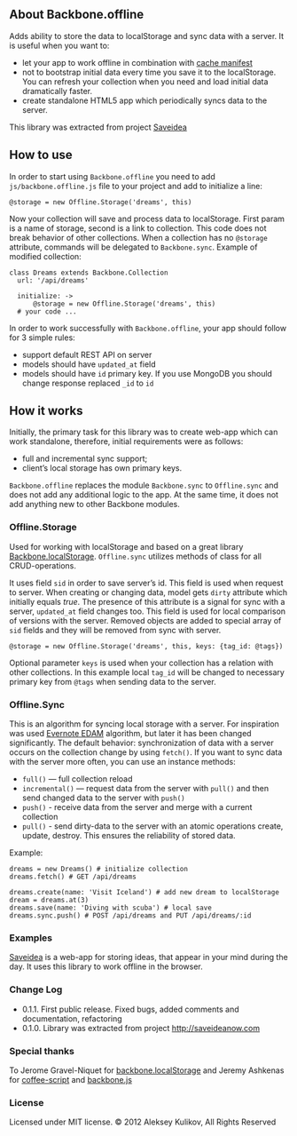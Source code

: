 ## About Backbone.offline

Adds ability to store the data to localStorage and sync data with a server. It is useful when you want to:

* let your app to work offline in combination with [cache manifest](http://www.w3.org/TR/html5/offline.html)
* not to bootstrap initial data every time you save it to the localStorage. You can refresh your collection when you need and load initial data dramatically faster.
* create standalone HTML5 app which periodically syncs data to the server.

This library was extracted from project [Saveidea](http://saveideanow.com)

## How to use

In order to start using `Backbone.offline` you need to add `js/backbone.offline.js` file to your project and add to initialize a line:

````
@storage = new Offline.Storage('dreams', this)
````

Now your collection will save and process data to localStorage. First param is a name of storage, second is a link to collection. This code does not break behavior of other collections. When a collection has no `@storage` attribute, commands will be delegated to `Backbone.sync`. Example of modified collection:

````
class Dreams extends Backbone.Collection
  url: '/api/dreams'

  initialize: ->
      @storage = new Offline.Storage('dreams', this)
  # your code ...
````

In order to work successfully with `Backbone.offline`, your app should follow for 3 simple rules:

* support default REST API on server
* models should have `updated_at` field
* models should have `id` primary key. If you use MongoDB you should change response replaced `_id` to `id`

## How it works

Initially, the primary task for this library was to create web-app which can work standalone, therefore, initial requirements were as follows:

* full and incremental sync support;
* client’s local storage has own primary keys.

`Backbone.offline` replaces the module `Backbone.sync` to `Offline.sync` and does not add any additional logic to the app. At the same time, it does not add anything new to other Backbone modules.

### Offline.Storage

Used for working with localStorage and based on a great library [Backbone.localStorage](https://github.com/jeromegn/Backbone.localStorage). `Offline.sync` utilizes methods of class for all CRUD-operations.

It uses field `sid` in order to save server’s id. This field is used when request to server. When creating or changing data, model gets `dirty` attribute which initially equals _true_. The presence of this attribute is a signal for sync with a server, `updated_at` field changes too. This field is used for local comparison of versions with the server. Removed objects are added to special array of `sid` fields and they will be removed from sync with server.

````
@storage = new Offline.Storage('dreams', this, keys: {tag_id: @tags})
````

Optional parameter `keys` is used when your collection has a relation with other collections. In this example local `tag_id` will be changed to necessary primary key from `@tags` when sending data to the server.

### Offline.Sync

This is an algorithm for syncing local storage with a server. For inspiration was used [Evernote EDAM](http://dev.evernote.com/media/pdf/edam-sync.pdf) algorithm, but later it has been changed significantly.
The default behavior: synchronization of data with a server occurs on the collection change by using `fetch()`. If you want to sync data with the server more often, you can use an instance methods:

* `full()` — full collection reload
* `incremental()` — request data from the server with `pull()` and then send changed data to the server with `push()`
* `push()` - receive data from the server and merge with a current collection
* `pull()` - send dirty-data to the server with an atomic operations create, update, destroy. This ensures the reliability of stored data.

Example: 

````
dreams = new Dreams() # initialize collection
dreams.fetch() # GET /api/dreams

dreams.create(name: 'Visit Iceland') # add new dream to localStorage
dream = dreams.at(3)
dreams.save(name: 'Diving with scuba') # local save
dreams.sync.push() # POST /api/dreams and PUT /api/dreams/:id
````

### Examples

[Saveidea](http://saveideanow.com/demo_app) is a web-app for storing ideas, that appear in your mind during the day. It uses this library to work offline in the browser.

### Change Log

* 0.1.1. First public release. Fixed bugs, added comments and documentation, refactoring
* 0.1.0. Library was extracted from project http://saveideanow.com

### Special thanks

To Jerome Gravel-Niquet for [backbone.localStorage](https://github.com/jeromegn/Backbone.localStorage) and Jeremy Ashkenas for [coffee-script](https://github.com/jashkenas/coffee-script) and [backbone.js](https://github.com/documentcloud/backbone)

### License

Licensed under MIT license. © 2012 Aleksey Kulikov, All Rights Reserved
